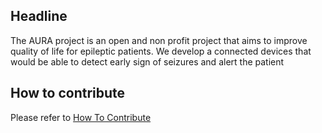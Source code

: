 ## Headline
The AURA project is an open and non profit project that aims to improve quality of life for epileptic patients. We develop a connected devices that would be able to detect early sign of seizures and alert the patient

## How to contribute

Please refer to [How To Contribute](https://github.com/Aura-healthcare/Aura_graphic_resources/blob/master/CONTRIBUTING.md)
